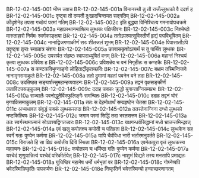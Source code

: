 BR-12-02-145-001  भीष्म उवाच
BR-12-02-145-001a विमानस्थौ तु तौ राजँल्लुब्धको वै ददर्श ह
BR-12-02-145-001c दृष्ट्वा तौ दम्पती दुःखादचिन्तयत सद्गतिम्
BR-12-02-145-002a कीदृशेनेह तपसा गच्छेयं परमां गतिम्
BR-12-02-145-002c इति बुद्ध्या विनिश्चित्य गमनायोपचक्रमे
BR-12-02-145-003a महाप्रस्थानमाश्रित्य लुब्धकः पक्षिजीवनः
BR-12-02-145-003c निश्चेष्टो मारुताहारो निर्ममः स्वर्गकाङ्क्षया
BR-12-02-145-004a ततोऽपश्यत्सुविस्तीर्णं हृद्यं पद्मविभूषितम्
BR-12-02-145-004c नानाद्विजगणाकीर्णं सरः शीतजलं शुभम्
BR-12-02-145-004e पिपासार्तोऽपि तद्दृष्ट्वा तृप्तः स्यान्नात्र संशयः
BR-12-02-145-005a उपवासकृशोऽत्यर्थं स तु पार्थिव लुब्धकः
BR-12-02-145-005c उपसर्पत संहृष्टः श्वापदाध्युषितं वनम्
BR-12-02-145-006a महान्तं निश्चयं कृत्वा लुब्धकः प्रविवेश ह
BR-12-02-145-006c प्रविशन्नेव च वनं निगृहीतः स कण्टकैः
BR-12-02-145-007a स कण्टकविभुग्नाङ्गो लोहितार्द्रीकृतच्छविः
BR-12-02-145-007c बभ्राम तस्मिन्विजने नानामृगसमाकुले
BR-12-02-145-008a ततो द्रुमाणां महतां पवनेन वने तदा
BR-12-02-145-008c उदतिष्ठत सङ्घर्षात्सुमहान्हव्यवाहनः
BR-12-02-145-009a तद्वनं वृक्षसङ्कीर्णं लताविटपसङ्कुलम्
BR-12-02-145-009c ददाह पावकः क्रुद्धो युगान्ताग्निसमप्रभः
BR-12-02-145-010a सज्वालैः पवनोद्धूतैर्विस्फुलिङ्गैः समन्वितः
BR-12-02-145-010c ददाह तद्वनं घोरं मृगपक्षिसमाकुलम्
BR-12-02-145-011a ततः स देहमोक्षार्थं सम्प्रहृष्टेन चेतसा
BR-12-02-145-011c अभ्यधावत संवृद्धं पावकं लुब्धकस्तदा
BR-12-02-145-012a ततस्तेनाग्निना दग्धो लुब्धको नष्टकिल्बिषः
BR-12-02-145-012c जगाम परमां सिद्धिं तदा भरतसत्तम
BR-12-02-145-013a ततः स्वर्गस्थमात्मानं सोऽपश्यद्विगतज्वरः
BR-12-02-145-013c यक्षगन्धर्वसिद्धानां मध्ये भ्राजन्तमिन्द्रवत्
BR-12-02-145-014a एवं खलु कपोतश्च कपोती च पतिव्रता
BR-12-02-145-014c लुब्धकेन सह स्वर्गं गताः पुण्येन कर्मणा
BR-12-02-145-015a यापि चैवंविधा नारी भर्तारमनुवर्तते
BR-12-02-145-015c विराजते हि सा क्षिप्रं कपोतीव दिवि स्थिता
BR-12-02-145-016a एवमेतत्पुरा वृत्तं लुब्धकस्य महात्मनः
BR-12-02-145-016c कपोतस्य च धर्मिष्ठा गतिः पुण्येन कर्मणा
BR-12-02-145-017a यश्चेदं शृणुयान्नित्यं यश्चेदं परिकीर्तयेत्
BR-12-02-145-017c नाशुभं विद्यते तस्य मनसापि प्रमाद्यतः
BR-12-02-145-018a युधिष्ठिर महानेष धर्मो धर्मभृतां वर
BR-12-02-145-018c गोघ्नेष्वपि भवेदस्मिन्निष्कृतिः पापकर्मणः
BR-12-02-145-018e निष्कृतिर्न भवेत्तस्मिन्यो हन्याच्छरणागतम्

